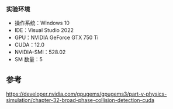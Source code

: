 ### 实验环境

- 操作系统：Windows 10
- IDE：Visual Studio 2022
- GPU：NVIDIA GeForce GTX 750 Ti
- CUDA：12.0
- NVIDIA-SMI：528.02
- SM 数量：5







## 参考

https://developer.nvidia.com/gpugems/gpugems3/part-v-physics-simulation/chapter-32-broad-phase-collision-detection-cuda